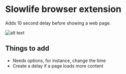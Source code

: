 # Slowlife browser extension

Adds 10 second delay before showing a web page.

![alt text](https://raw.githubusercontent.com/juhanurmi/brain-firewall/slowlife-browser-extension/screenshot.png)

## Things to add

- Needs options, for instance, change the time
- Create a delay if a page loads more content
